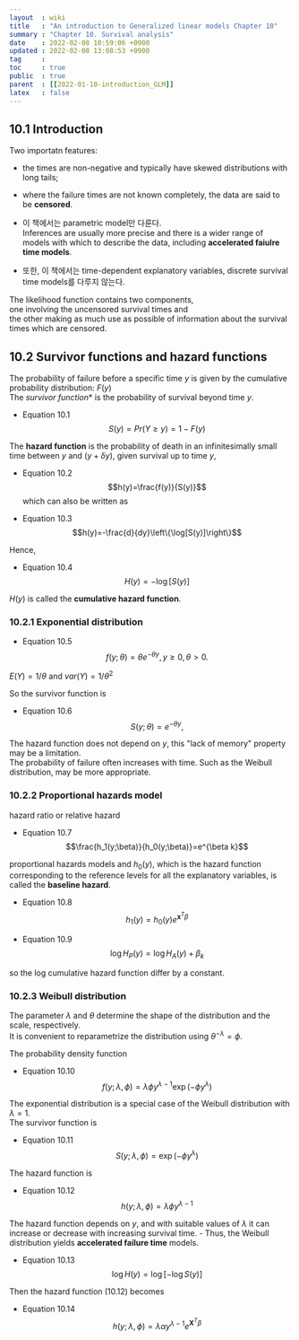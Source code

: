 ```yaml
---
layout  : wiki
title   : "An introduction to Generalized linear models Chapter 10"
summary : "Chapter 10. Survival analysis"
date    : 2022-02-08 10:59:06 +0900
updated : 2022-02-08 13:08:53 +0900
tag     : 
toc     : true
public  : true
parent  : [[2022-01-10-introduction_GLM]]
latex   : false
---
```


## 10.1 Introduction

Two importatn features:  
* the times are non-negative and typically have skewed distributions with long tails;
* where the failure times are not known completely, the data are said to be **censored**.

* 이 책에서는 parametric model만 다룬다.  
Inferences are usually more precise and there is a wider range of models with which to describe the data, including **accelerated faiulre time models**.  

* 또한, 이 책에서는 time-dependent explanatory variables, discrete survival time models를 다루지 않는다.

The likelihood function contains two components,  
one involving the uncensored survival times and  
the other making as much use as possible of information about the survival times which are censored.

## 10.2 Survivor functions and hazard functions

The probability of failure before a specific time $y$ is given by the cumulative probability distribution: $F(y)$  
The *survivor function** is the probability of survival beyond time $y$.

* Equation 10.1
$$S(y)=Pr(Y\geq y) = 1-F(y)$$

The **hazard function** is the probability of death in an infinitesimally small time between $y$ and $(y+\delta y)$, given survival up to time $y$,  

* Equation 10.2
$$h(y)=\frac{f(y)}{S(y)}$$
which can also be written as  

* Equation 10.3
$$h(y)=-\frac{d}{dy}\left\{\log[S(y)]\right\}$$

Hence,  

* Equation 10.4
$$H(y)=-\log[S(y)]$$

$H(y)$ is called the **cumulative hazard function**.

### 10.2.1 Exponential distribution

* Equation 10.5
$$f(y;\theta)=\theta e^{-\theta y},\,y\geq 0, \theta>0.$$

$E(Y)=1/\theta$ and $var(Y)=1/\theta^2$

So the survivor function is  

* Equation 10.6
$$S(y;\theta)=e^{-\theta y},$$

The hazard function does not depend on $y$, this "lack of memory" property may be a limitation.  
The probability of failure often increases with time. Such as the Weibull distribution, may be more appropriate.

### 10.2.2 Proportional hazards model

hazard ratio or relative hazard  

* Equation 10.7
$$\frac{h_1(y;\beta)}{h_0(y;\beta)}=e^{\beta k}$$

proportional hazards models and $h_0(y)$, which is the hazard function corresponding to the reference levels for all the explanatory variables, is called the **baseline hazard**.  

* Equation 10.8
$$h_1(y)=h_0(y)e^{\mathbf{x}^T\beta}$$

* Equation 10.9
$$\log H_P(y)=\log H_A(y) +\beta_k$$

so the log cumulative hazard function differ by a constant.

### 10.2.3 Weibull distribution

The parameter $\lambda$ and $\theta$ determine the shape of the distribution and the scale, respectively.  
It is convenient to reparametrize the distribution using $\theta^{-\lambda}=\phi$.  

The probability density function  
* Equation 10.10
$$f(y;\lambda, \phi)=\lambda\phi y^{\lambda-1}\exp(-\phi y^\lambda)$$

The exponential distribution is a special case of the Weibull distribution with $\lambda=1$.  
The survivor function is  

* Equation 10.11
$$S(y;\lambda, \phi)=\exp(-\phi y^\lambda)$$

The hazard function is  

* Equation 10.12
$$h(y;\lambda,\phi)=\lambda\phi y^{\lambda-1}$$

The hazard function depends on $y$, and with suitable values of $\lambda$ it can increase or decrease with increasing survival time. - Thus, the Weibull distribution yields **accelerated failure time** models.  

* Equation 10.13
$$\log H(y)=\log[-\log S(y)]$$

Then the hazard function (10.12) becomes  

* Equation 10.14
$$h(y;\lambda, \phi)=\lambda\alpha y^{\lambda-1}e^{\mathbf{X}^T\beta}$$
